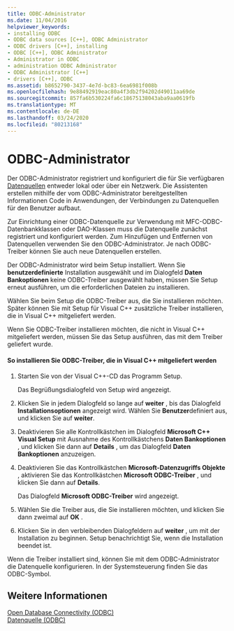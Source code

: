 ```yaml
---
title: ODBC-Administrator
ms.date: 11/04/2016
helpviewer_keywords:
- installing ODBC
- ODBC data sources [C++], ODBC Administrator
- ODBC drivers [C++], installing
- ODBC [C++], ODBC Administrator
- Administrator in ODBC
- administration ODBC Administrator
- ODBC Administrator [C++]
- drivers [C++], ODBC
ms.assetid: b8652790-3437-4e7d-bc83-6ea6981f008b
ms.openlocfilehash: 9e88492919eac80a4f3db2f94202d49011aa69de
ms.sourcegitcommit: 857fa6b530224fa6c18675138043aba9aa0619fb
ms.translationtype: MT
ms.contentlocale: de-DE
ms.lasthandoff: 03/24/2020
ms.locfileid: "80213168"
---
```

# <a name="odbc-administrator"></a>ODBC-Administrator

Der ODBC-Administrator registriert und konfiguriert die für Sie verfügbaren [Datenquellen](../../data/odbc/data-source-odbc.md) entweder lokal oder über ein Netzwerk. Die Assistenten erstellen mithilfe der vom ODBC-Administrator bereitgestellten Informationen Code in Anwendungen, der Verbindungen zu Datenquellen für den Benutzer aufbaut.

Zur Einrichtung einer ODBC-Datenquelle zur Verwendung mit MFC-ODBC-Datenbankklassen oder DAO-Klassen muss die Datenquelle zunächst registriert und konfiguriert werden. Zum Hinzufügen und Entfernen von Datenquellen verwenden Sie den ODBC-Administrator. Je nach ODBC-Treiber können Sie auch neue Datenquellen erstellen.

Der ODBC-Administrator wird beim Setup installiert. Wenn Sie **benutzerdefinierte** Installation ausgewählt und im Dialogfeld **Daten Bankoptionen** keine ODBC-Treiber ausgewählt haben, müssen Sie Setup erneut ausführen, um die erforderlichen Dateien zu installieren.

Wählen Sie beim Setup die ODBC-Treiber aus, die Sie installieren möchten. Später können Sie mit Setup für Visual C++ zusätzliche Treiber installieren, die in Visual C++ mitgeliefert werden.

Wenn Sie ODBC-Treiber installieren möchten, die nicht in Visual C++ mitgeliefert werden, müssen Sie das Setup ausführen, das mit dem Treiber geliefert wurde.

#### <a name="to-install-odbc-drivers-that-ship-with-visual-c"></a>So installieren Sie ODBC-Treiber, die in Visual C++ mitgeliefert werden

1. Starten Sie von der Visual C++-CD das Programm Setup.

   Das Begrüßungsdialogfeld von Setup wird angezeigt.

1. Klicken Sie in jedem Dialogfeld so lange auf **weiter** , bis das Dialogfeld **Installationsoptionen** angezeigt wird. Wählen Sie **Benutzer**definiert aus, und klicken Sie auf **weiter**.

1. Deaktivieren Sie alle Kontrollkästchen im Dialogfeld **Microsoft C++ Visual Setup** mit Ausnahme des Kontrollkästchens **Daten Bankoptionen** , und klicken Sie dann auf **Details** , um das Dialogfeld **Daten Bankoptionen** anzuzeigen.

1. Deaktivieren Sie das Kontrollkästchen **Microsoft-Datenzugriffs Objekte** , aktivieren Sie das Kontrollkästchen **Microsoft ODBC-Treiber** , und klicken Sie dann auf **Details**.

   Das Dialogfeld **Microsoft ODBC-Treiber** wird angezeigt.

1. Wählen Sie die Treiber aus, die Sie installieren möchten, und klicken Sie dann zweimal auf **OK** .

1. Klicken Sie in den verbleibenden Dialogfeldern auf **weiter** , um mit der Installation zu beginnen. Setup benachrichtigt Sie, wenn die Installation beendet ist.

Wenn die Treiber installiert sind, können Sie mit dem ODBC-Administrator die Datenquelle konfigurieren. In der Systemsteuerung finden Sie das ODBC-Symbol.

## <a name="see-also"></a>Weitere Informationen

[Open Database Connectivity (ODBC)](../../data/odbc/open-database-connectivity-odbc.md)<br/>
[Datenquelle (ODBC)](../../data/odbc/data-source-odbc.md)
